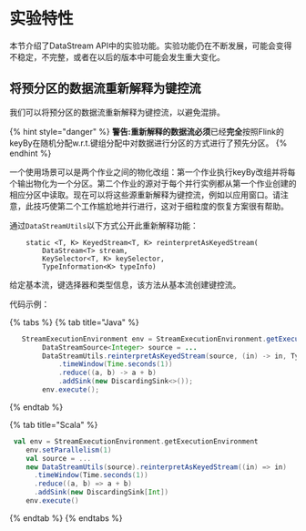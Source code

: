 # 实验特性

本节介绍了DataStream API中的实验功能。实验功能仍在不断发展，可能会变得不稳定，不完整，或者在以后的版本中可能会发生重大变化。

## 将预分区的数据流重新解释为键控流

我们可以将预分区的数据流重新解释为键控流，以避免混排。

{% hint style="danger" %}
**警告:**重新解释的数据流**必须**已经**完全**按照Flink的keyBy在随机分配w.r.t.键组分配中对数据进行分区的方式进行了预先分区。
{% endhint %}

一个使用场景可以是两个作业之间的物化改组：第一个作业执行keyBy改组并将每个输出物化为一个分区。第二个作业的源对于每个并行实例都从第一个作业创建的相应分区中读取。现在可以将这些源重新解释为键控流，例如以应用窗口。请注意，此技巧使第二个工作尴尬地并行进行，这对于细粒度的恢复方案很有帮助。

通过`DataStreamUtils`以下方式公开此重新解释功能：

```text
	static <T, K> KeyedStream<T, K> reinterpretAsKeyedStream(
		DataStream<T> stream,
		KeySelector<T, K> keySelector,
		TypeInformation<K> typeInfo)
```

给定基本流，键选择器和类型信息，该方法从基本流创建键控流。

代码示例：

{% tabs %}
{% tab title="Java" %}
```java
   StreamExecutionEnvironment env = StreamExecutionEnvironment.getExecutionEnvironment();
        DataStreamSource<Integer> source = ...
        DataStreamUtils.reinterpretAsKeyedStream(source, (in) -> in, TypeInformation.of(Integer.class))
            .timeWindow(Time.seconds(1))
            .reduce((a, b) -> a + b)
            .addSink(new DiscardingSink<>());
        env.execute();
```
{% endtab %}

{% tab title="Scala" %}
```scala
 val env = StreamExecutionEnvironment.getExecutionEnvironment
    env.setParallelism(1)
    val source = ...
    new DataStreamUtils(source).reinterpretAsKeyedStream((in) => in)
      .timeWindow(Time.seconds(1))
      .reduce((a, b) => a + b)
      .addSink(new DiscardingSink[Int])
    env.execute()
```
{% endtab %}
{% endtabs %}


